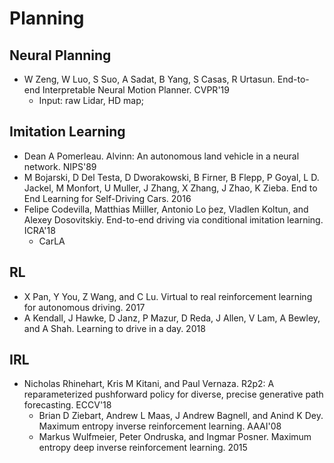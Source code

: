 # Planning

## Neural Planning
- W Zeng, W Luo, S Suo, A Sadat, B Yang, S Casas, R Urtasun. End-to-end Interpretable Neural Motion Planner. CVPR'19
	- Input: raw Lidar, HD map;

## Imitation Learning
- Dean A Pomerleau. Alvinn: An autonomous land vehicle in a neural network. NIPS'89
- M Bojarski, D Del Testa, D Dworakowski, B Firner, B Flepp, P Goyal, L D. Jackel, M Monfort, U Muller, J Zhang, X Zhang, J Zhao, K Zieba. End to End Learning for Self-Driving Cars. 2016
- Felipe Codevilla, Matthias Miiller, Antonio Lo ́pez, Vladlen Koltun, and Alexey Dosovitskiy. End-to-end driving via conditional imitation learning. ICRA'18
	- CarLA

## RL
- X Pan, Y You, Z Wang, and C Lu. Virtual to real reinforcement learning for autonomous driving. 2017
- A Kendall, J Hawke, D Janz, P Mazur, D Reda, J Allen, V Lam, A Bewley, and A Shah. Learning to drive in a day. 2018

## IRL
- Nicholas Rhinehart, Kris M Kitani, and Paul Vernaza. R2p2: A reparameterized pushforward policy for diverse, precise generative path forecasting. ECCV'18
	- Brian D Ziebart, Andrew L Maas, J Andrew Bagnell, and Anind K Dey. Maximum entropy inverse reinforcement learning. AAAI'08
	- Markus Wulfmeier, Peter Ondruska, and Ingmar Posner. Maximum entropy deep inverse reinforcement learning. 2015